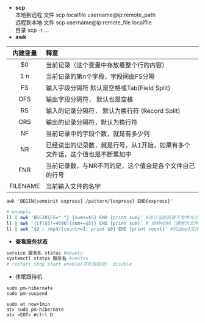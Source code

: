 - **scp**  
本地到远程 文件 scp localfile username@ip:remote_path   
远程到本地 文件 scp username@ip:remote_file localfile   
目录 scp -r ...
- **awk**  

内建变量 | 释意
:----: | :---
$0 | 当前记录（这个变量中存放着整个行的内容）
$1~$n | 当前记录的第n个字段，字段间由FS分隔
FS | 输入字段分隔符 默认是空格或Tab(Field Split)
OFS | 输出字段分隔符， 默认也是空格
RS |	输入的记录分隔符， 默认为换行符 (Record Split)
ORS |	输出的记录分隔符，默认为换行符
NF |	当前记录中的字段个数，就是有多少列
NR	| 已经读出的记录数，就是行号，从1开始，如果有多个文件话，这个值也是不断累加中
FNR |	当前记录数，与NR不同的是，这个值会是各个文件自己的行号
FILENAME |	当前输入文件的名字

``` awk 'BEGIN{someinit express} /pattern/{express} END{express}' ```
```sh
# example
ll | awk 'BEGIN{FS=" "} {sum+=$5} END {print sum}' #统计当前目录下文件大小
ll | awk '{if($5!=4096){sum+=$5}} END {print sum}' # 排除4096（通常为文件夹）
ll | awk '$9 ~ /mp4/{count+=1; print $0} END {print count}' #列出mp4文件并统计数量

``` 

- **查看服务状态**
```sh
service 服务名 status #ubuntu
systemctl status 服务名 #centos
# restart stop start enable(开机自启动） disable
```
- 休眠跟待机 
```
sudo pm-hibernate
sudo pm-suspend

sudo at now+1min
at> sudo pm-hibernate
at> <EOT> #ctrl D
```

